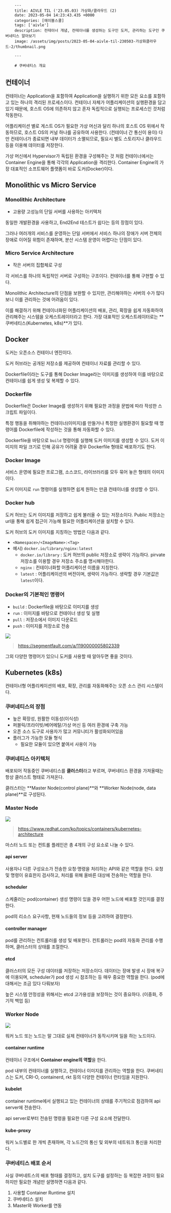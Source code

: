 

        ---
        title: AIVLE TIL ('23.05.03) 가상화/클라우드 (2)
        date: 2023-05-04 14:23:43.435 +0000
        categories: [에이블스쿨]
        tags: ['aivle']
        description: 컨테이너 개념, 컨테이너를 생성하는 도구인 도커, 관리하는 도구인 쿠버네티스 알아보기
        image: /assets/img/posts/2023-05-04-aivle-til-230503-가상화클라우드-2/thumbnail.png
        
        ---

        # 쿠버네티스 개요

## 컨테이너

컨테이너는 Application을 포함하여 Application을 실행하기 위한 모든 요소를 포함하고 있는 하나의 격리된 프로세스이다.
컨테이너 자체가 어플리케이션의 실행환경을 담고 있기 때문에, 호스트 OS에 의존하지 않고 혼자 독립적으로 실행되는 프로세스인 것처럼 작동한다.

어플리케이션 별로 게스트 OS가 필요한 가상 머신과 달리 하나의 호스트 OS 위에서 작동하므로, 호스트 OS의 커널 하나를 공유하여 사용한다. (컨테이너 간 통신이 용이)
다만 컨테이너가 종료되면 내부 데이터가 소멸되므로, 필요시 별도 스토리지나 클라우드 등을 이용해 데이터를 저장한다.

가상 머신에서 Hypervisor가 독립된 환경을 구성해주는 것 처럼 컨테이너에서는 Container Engine을 통해 각각의 Application을 격리한다.
Container Engine의 가장 대표적인 소프트웨어 플랫폼이 바로 도커(Docker)이다.

## Monolithic vs Micro Service

### Monolithic Architecture

- 고용량 고성능의 단일 서버를 사용하는 아키텍처

동일한 개발환경을 사용하고, End2End 테스트가 쉽다는 등의 장점이 있다.

그러나 여러개의 서비스를 운영하는 단일 서버에서 서비스 하나의 장애가 서버 전체의 장애로 이어질 위험이 존재하며, 분산 시스템 운영이 어렵다는 단점이 있다.

### Micro Service Architecture

- 작은 서버의 집합체로 구성

각 서비스를 하나의 독립적인 서버로 구성하는 구조이다.
컨테이너를 통해 구현할 수 있다.

Monolithic Architecture의 단점을 보완할 수 있지만, 관리해야하는 서버의 수가 많다보니 이를 관리하는 것에 어려움이 있다.

이를 해결하기 위해 컨테이너화된 어플리케이션의 배포, 관리, 확장을 쉽게 자동화하여 관리해주는 시스템을 오케스트레이터라고 한다.
가장 대표적인 오케스트레이터로는 **쿠버네티스(Kubernetes, k8s)**가 있다.

## Docker

도커는 오픈소스 컨테이너 엔진이다.

도커 허브라는 공개된 저장소를 제공하여 컨테이너 자료를 관리할 수 있다.

Dockerfile이라는 도구를 통해 Docker Image라는 이미지를 생성하여 이를 바탕으로 컨테이너를 쉽게 생성 및 복제할 수 있다.

### Dockerfile

Dockerfile은 Docker Image를 생성하기 위해 필요한 과정을 문법에 따라 작성한 스크립트 파일이다.

특정 행동을 취해야하는 컨테이너(이미지)를 만들거나 특정한 실행환경이 필요할 때 명령어를 Dockerfile에 작성하는 것을 통해 자동화할 수 있다.

Dockerfile을 바탕으로 `build` 명령어를 실행해 도커 이미지를 생성할 수 있다.
도커 이미지의 파일 크기로 인해 공유가 어려울 경우 Dockerfile 형태로 배포하기도 한다.

### Docker Image

서비스 운영에 필요한 프로그램, 소스코드, 라이브러리를 모두 묶어 놓은 형태의 이미지이다.

도커 이미지로 `run` 명령어를 실행하면 쉽게 원하는 만큼 컨테이너를 생성할 수 있다.

### Docker hub

도커 허브는 도커 이미지를 저장하고 쉽게 불러올 수 있는 저장소이다.
Public 저장소는 url을 통해 쉽게 접근이 가능해 필요한 어플리케이션을 설치할 수 있다.

도커 허브의 도커 이미지를 지칭하는 방법은 다음과 같다.
- `<Namespace>/<ImageName>:<Tag>`
- 예시) `docker.io/library/nginx:latest`
     - `docker.io/library` : 도커 허브의 public 저장소로 생략이 가능하다. pirvate 저장소를 이용할 경우 저장소 주소를 명시해야한다.
     - `nginx` : 컨테이너화할 어플리케이션 이름을 지칭한다.
     - `latest` : 어플리케이션의 버전이며, 생략이 가능하다. 생략할 경우 기본값은 `latest`이다.
     
### Docker의 기본적인 명령어

- `build` : Dockerfile을 바탕으로 이미지를 생성
- `run` : 이미지를 바탕으로 컨테이너 생성 및 실행
- `pull` : 저장소에서 이미지 다운로드
- `push` : 이미지를 저장소로 전송

![](/assets/img/posts/2023-05-04-aivle-til-230503-가상화클라우드-2/img0.png)
> https://segmentfault.com/a/1190000005802339

그외 다양한 명령어가 있으니 도커를 사용할 때 알아두면 좋을 것이다.

## Kubernetes (k8s)

컨테이너형 어플리케이션의 배포, 확장, 관리를 자동화해주는 오픈 소스 관리 시스템이다.

### 쿠버네티스의 장점

- 높은 확장성, 원활한 이동성(이식성)
- 퍼블릭/프라이빗/베어메탈/가상 머신 등 여러 환경에 구축 가능
- 오픈 소스 도구로 사용자가 많고 커뮤니티가 활성화되어있음
- 플러그가 가능한 모듈 형식
    - 필요한 모듈이 있으면 붙여서 사용이 가능
    
### 쿠버네티스 아키텍처

배포되어 작동중인 쿠버네티스를 **클러스터**라고 부르며, 쿠버네티스 환경을 가져올때는 항상 클러스트 형태로 가져온다.

클러스터는 **Master Node(control plane)**와 **Worker Node(node, data plane)**로 구성된다.

### Master Node

![](/assets/img/posts/2023-05-04-aivle-til-230503-가상화클라우드-2/img1.png)
> https://www.redhat.com/ko/topics/containers/kubernetes-architecture

마스터 노드 또는 컨트롤 플레인은 총 4개의 구성 요소로 나눌 수 있다.

#### api server

사용자나 다른 구성요소가 전송한 요청·명령을 처리하는 API와 같은 역할을 한다.
요청 및 명령이 유효한지 검사하고, 처리를 위해 올바른 대상에 전송하는 역할을 한다.

#### scheduler

스케줄러는 pod(container) 생성 명령이 있을 경우 어떤 노드에 배포할 것인지를 결정한다.

pod의 리소스 요구사항, 현재 노드들의 정보 등을 고려하여 결정한다.

#### controller manager

pod를 관리하는 컨트롤러를 생성 및 배포한다.
컨트롤러는 pod의 자동화 관리를 수행하며, 클러스터의 상태를 조절한다.

#### etcd

클러스터의 모든 구성 데이터를 저장하는 저장소이다.
데이터는 장애 발생 시 장애 복구에 이용되며, scheduler가 pod 생성 시 참조하는 등 매우 중요한 역할을 한다. (pod에 대해서는 조금 있다 다뤄보자)

높은 시스템 안정성을 위해서는 etcd 고가용성을 보장하는 것이 중요하다. (이중화, 주기적 백업 등)

### Worker Node

![](/assets/img/posts/2023-05-04-aivle-til-230503-가상화클라우드-2/img2.png)

워커 노드 또는 노드는 말 그대로 실제 컨테이너가 동작시키며 일을 하는 노드이다.

#### container runtime

컨테이너 구조에서 **Container engine의 역할**을 한다.

pod 내부의 컨테이너를 실행하고, 컨테이너 이미지를 관리하는 역할을 한다.
쿠버네티스는 도커, CRI-O, containerd, rkt 등의 다양한 컨테이너 런타임을 지원한다.

#### kubelet

container runtime에서 실행되고 있는 컨테이너의 상태를 주기적으로 점검하여 api server에 전송한다.

api server로부터 전송된 명령을 필요한 다른 구성 요소에 전달한다.

#### kube-proxy

워커 노드별로 한 개씩 존재하며, 각 노드간의 통신 및 외부의 네트워크 통신을 처리한다.

### 쿠버네티스 배포 순서

사실 쿠버네트스의 배포 형태를 결정하고, 설치 도구를 설정하는 등 복잡한 과정이 필요하지만 필요한 개념만 설명하면 다음과 같다.

1. 사용할 Container Runtime 설치
2. 쿠버네티스 설치
3. Master와 Worker를 연동

        